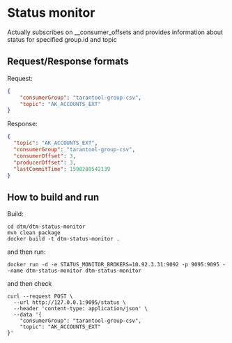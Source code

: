 # Status monitor
Actually subscribes on __consumer_offsets and provides information about status for specified group.id and topic

## Request/Response formats

Request:
```json
{
	"consumerGroup": "tarantool-group-csv",
	"topic": "AK_ACCOUNTS_EXT"
}
```

Response:
```json
{
  "topic": "AK_ACCOUNTS_EXT",
  "consumerGroup": "tarantool-group-csv",
  "consumerOffset": 3,
  "producerOffset": 3,
  "lastCommitTime": 1598280542139
}
```

## How to build and run
Build:

```shell script
cd dtm/dtm-status-monitor
mvn clean package
docker build -t dtm-status-monitor .
```

and then run:
```shell script
docker run -d -e STATUS_MONITOR_BROKERS=10.92.3.31:9092 -p 9095:9095 --name dtm-status-monitor dtm-status-monitor
```

and then check
```shell script
curl --request POST \
  --url http://127.0.0.1:9095/status \
  --header 'content-type: application/json' \
  --data '{
	"consumerGroup": "tarantool-group-csv",
	"topic": "AK_ACCOUNTS_EXT"
}'
```